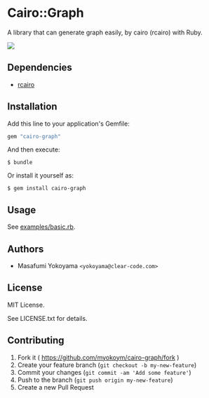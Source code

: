 # Cairo::Graph

A library that can generate graph easily, by cairo (rcairo) with Ruby.

![](http://myokoym.net/public/graph-by-rcairo.png)

## Dependencies

* [rcairo](http://rcairo.github.io/)

## Installation

Add this line to your application's Gemfile:

```ruby
gem "cairo-graph"
```

And then execute:

    $ bundle

Or install it yourself as:

    $ gem install cairo-graph

## Usage

See [examples/basic.rb](https://github.com/myokoym/cairo-graph/blob/master/examples/basic.rb).

## Authors

* Masafumi Yokoyama `<yokoyama@clear-code.com>`

## License

MIT License.

See LICENSE.txt for details.

## Contributing

1. Fork it ( https://github.com/myokoym/cairo-graph/fork )
2. Create your feature branch (`git checkout -b my-new-feature`)
3. Commit your changes (`git commit -am 'Add some feature'`)
4. Push to the branch (`git push origin my-new-feature`)
5. Create a new Pull Request
